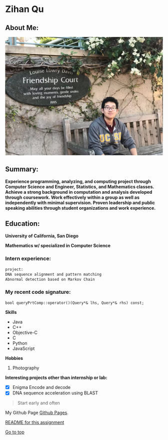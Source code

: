 # Zihan Qu

## About Me:

![This is a image](IMG_1241.JPG)
## Summary:
**Experience programming, analyzing, and computing project through Computer Science and Engineer, Statistics, and Mathematics classes. 
Achieve a strong background in computation and analysis developed through coursework. Work effectively within a group as well as independently with minimal supervision. 
Proven leadership and public speaking abilities through student organizations and work experience.**

## Education:
**University of California, San Diego**

**Mathematics w/ specialized in Computer Science**

### Intern experience:

```
project:
DNA sequence alignment and pattern matching
Abnormal detection based on Markov Chain

```
### My recent code signature:
```
bool queryPrtComp::operator()(Query*& lhs, Query*& rhs) const;
```

**Skills**
- Java
- C++
- Objective-C
- C
- Python
- JavaScript

**Hobbies**
1. Photography

**Interesting projects other than internship or lab:**
- [x] Enigma Encode and decode
- [x] DNA sequence acceleration using BLAST 

> Start early and often

My Github Page [Github Pages](https://github.com/QzhStarkInternational).

[README for this assignment](README.md)


[Go to top](#Summary)
